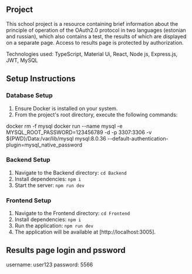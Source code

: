 ## Project

This school project is a resource containing brief information about the principle of operation of the OAuth2.0 protocol in two languages (estonian and russian), 
which also contains a test, the results of which are displayed on a separate page. 
Access to results page is protected by authorization.

Technologies used:
TypeScript, Material Ui, React, Node js, Express.js, JWT, MySQL


## Setup Instructions

### Database Setup
1. Ensure Docker is installed on your system.
2. From the project's root directory, execute the following commands:

docker rm -f mysql
docker run --name mysql -e MYSQL_ROOT_PASSWORD=123456789 -d -p 3307:3306 -v ${PWD}/Data:/var/lib/mysql mysql:8.0.36 --default-authentication-plugin=mysql_native_password

### Backend Setup
1. Navigate to the Backend directory: `cd Backend`
2. Install dependencies: `npm i`
3. Start the server: `npm run dev`

### Frontend Setup
1. Navigate to the Frontend directory: `cd Frontend`
2. Install dependencies: `npm i`
3. Run the application: `npm run dev`
4. The application will be available at [http://localhost:3005].



## Results page login and pssword
username: user123
password: 5566
